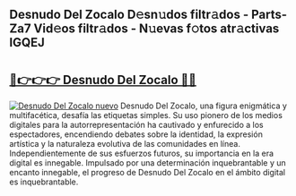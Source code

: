 ## Desnudo Del Zocalo D𝚎sn𝚞dos filtr𝚊dos - Parts-Za7 Vid𝚎os filtr𝚊dos - N𝚞evas f𝚘tos atr𝚊ctivas lGQEJ

# <h2><a href="http://mb4n73.tromn.icu/?c=Desnudo+Del+Zocalo">🔗👉👉👉 Desnudo Del Zocalo 🔗🔗</a></h2>

[![Desnudo Del Zocalo nuevo](https://i.imgur.com/pEAQMta.gif)](http://mb4n73.tromn.icu/?c=Desnudo+Del+Zocalo)
Desnudo Del Zocalo, una figura enigmática y multifacética, desafía las etiquetas simples. Su uso pionero de los medios digitales para la autorrepresentación ha cautivado y enfurecido a los espectadores, encendiendo debates sobre la identidad, la expresión artística y la naturaleza evolutiva de las comunidades en línea. Independientemente de sus esfuerzos futuros, su importancia en la era digital es innegable. Impulsado por una determinación inquebrantable y un encanto innegable, el progreso de Desnudo Del Zocalo en el ámbito digital es inquebrantable.
